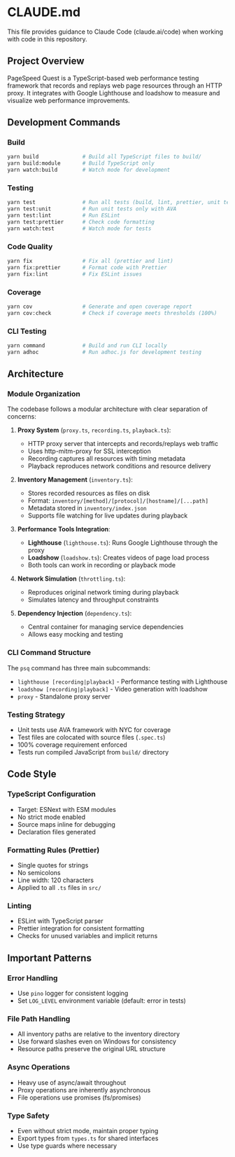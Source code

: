 # CLAUDE.md

This file provides guidance to Claude Code (claude.ai/code) when working with code in this repository.

## Project Overview

PageSpeed Quest is a TypeScript-based web performance testing framework that records and replays web page resources through an HTTP proxy. It integrates with Google Lighthouse and loadshow to measure and visualize web performance improvements.

## Development Commands

### Build
```bash
yarn build              # Build all TypeScript files to build/
yarn build:module       # Build TypeScript only
yarn watch:build        # Watch mode for development
```

### Testing
```bash
yarn test               # Run all tests (build, lint, prettier, unit tests)
yarn test:unit          # Run unit tests only with AVA
yarn test:lint          # Run ESLint
yarn test:prettier      # Check code formatting
yarn watch:test         # Watch mode for tests
```

### Code Quality
```bash
yarn fix                # Fix all (prettier and lint)
yarn fix:prettier       # Format code with Prettier
yarn fix:lint           # Fix ESLint issues
```

### Coverage
```bash
yarn cov                # Generate and open coverage report
yarn cov:check          # Check if coverage meets thresholds (100%)
```

### CLI Testing
```bash
yarn command            # Build and run CLI locally
yarn adhoc              # Run adhoc.js for development testing
```

## Architecture

### Module Organization
The codebase follows a modular architecture with clear separation of concerns:

1. **Proxy System** (`proxy.ts`, `recording.ts`, `playback.ts`):
   - HTTP proxy server that intercepts and records/replays web traffic
   - Uses http-mitm-proxy for SSL interception
   - Recording captures all resources with timing metadata
   - Playback reproduces network conditions and resource delivery

2. **Inventory Management** (`inventory.ts`):
   - Stores recorded resources as files on disk
   - Format: `inventory/[method]/[protocol]/[hostname]/[...path]`
   - Metadata stored in `inventory/index.json`
   - Supports file watching for live updates during playback

3. **Performance Tools Integration**:
   - **Lighthouse** (`lighthouse.ts`): Runs Google Lighthouse through the proxy
   - **Loadshow** (`loadshow.ts`): Creates videos of page load process
   - Both tools can work in recording or playback mode

4. **Network Simulation** (`throttling.ts`):
   - Reproduces original network timing during playback
   - Simulates latency and throughput constraints

5. **Dependency Injection** (`dependency.ts`):
   - Central container for managing service dependencies
   - Allows easy mocking and testing

### CLI Command Structure
The `psq` command has three main subcommands:
- `lighthouse [recording|playback]` - Performance testing with Lighthouse
- `loadshow [recording|playback]` - Video generation with loadshow  
- `proxy` - Standalone proxy server

### Testing Strategy
- Unit tests use AVA framework with NYC for coverage
- Test files are colocated with source files (`.spec.ts`)
- 100% coverage requirement enforced
- Tests run compiled JavaScript from `build/` directory

## Code Style

### TypeScript Configuration
- Target: ESNext with ESM modules
- No strict mode enabled
- Source maps inline for debugging
- Declaration files generated

### Formatting Rules (Prettier)
- Single quotes for strings
- No semicolons
- Line width: 120 characters
- Applied to all `.ts` files in `src/`

### Linting
- ESLint with TypeScript parser
- Prettier integration for consistent formatting
- Checks for unused variables and implicit returns

## Important Patterns

### Error Handling
- Use `pino` logger for consistent logging
- Set `LOG_LEVEL` environment variable (default: error in tests)

### File Path Handling
- All inventory paths are relative to the inventory directory
- Use forward slashes even on Windows for consistency
- Resource paths preserve the original URL structure

### Async Operations
- Heavy use of async/await throughout
- Proxy operations are inherently asynchronous
- File operations use promises (fs/promises)

### Type Safety
- Even without strict mode, maintain proper typing
- Export types from `types.ts` for shared interfaces
- Use type guards where necessary
